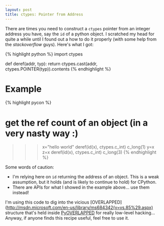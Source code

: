```yaml
---
layout: post
title: ctypes: Pointer from Address
---
```


There are times you need to construct a `ctypes` pointer from an integer address you have, 
say the `id` of a python object. I scratched my head for quite a while until I found out a how 
to do it properly (with some help from the *stackoverflow* guys). Here's what I got:

{% highlight python %}
import ctypes

def deref(addr, typ):
    return ctypes.cast(addr, ctypes.POINTER(typ)).contents
{% endhighlight %}

Example
=======

{% highlight pycon %}
# get the ref count of an object (in a very nasty way :)
>>> x="hello world"
>>> deref(id(x), ctypes.c_int)
c_long(1)
>>> y=x
>>> z=x
>>> deref(id(x), ctypes.c_int)
c_long(3)
{% endhighlight %}

Some words of caution:
* I'm relying here on `id` returning the address of an object. This is a weak assumption, 
  but it holds (and is likely to continue to hold) for CPython. 
* There are APIs for what I showed in the example above... use them instead!

I'm using this code to dig into the vicious 
[OVERLAPPED](http://msdn.microsoft.com/en-us/library/ms684342(v=vs.85%29.aspx) structure that's held 
inside [PyOVERLAPPED](http://docs.activestate.com/activepython/2.4/pywin32/PyOVERLAPPED.html) 
for really low-level hacking... Anyway, if anyone finds this recipe useful, feel free to use it.
